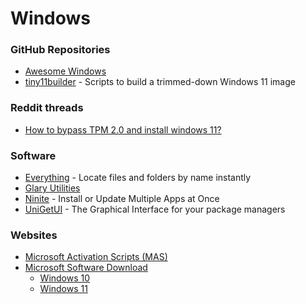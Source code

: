 # Windows

### GitHub Repositories

* [Awesome Windows](https://github.com/thechampagne/awesome-windows)
* [tiny11builder](https://github.com/ntdevlabs/tiny11builder) - Scripts to build a trimmed-down Windows 11 image

### Reddit threads

* [How to bypass TPM 2.0 and install windows 11?](https://www.reddit.com/r/Windows11/comments/twvc2i/how_to_bypass_tpm_20_and_install_windows_11/)

### Software

* [Everything](https://www.voidtools.com/) - Locate files and folders by name instantly
* [Glary Utilities](https://www.glarysoft.com/)
* [Ninite](https://ninite.com/) - Install or Update Multiple Apps at Once
* [UniGetUI](https://www.marticliment.com/unigetui/) - The Graphical Interface for your package managers

### Websites

* [Microsoft Activation Scripts (MAS)](https://massgrave.dev/)
* [Microsoft Software Download](https://www.microsoft.com/en-gb/software-download)
  * [Windows 10](https://www.microsoft.com/en-gb/software-download/windows10ISO)
  * [Windows 11](https://www.microsoft.com/en-gb/software-download/windows11)
